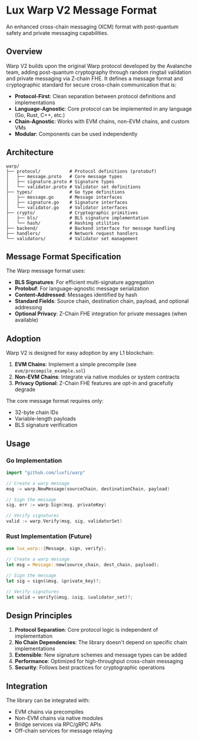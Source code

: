 # Lux Warp V2 Message Format

An enhanced cross-chain messaging (XCM) format with post-quantum safety and private messaging capabilities.

## Overview

Warp V2 builds upon the original Warp protocol developed by the Avalanche team, adding post-quantum cryptography through random ringtail validation and private messaging via Z-chain FHE. It defines a message format and cryptographic standard for secure cross-chain communication that is:

- **Protocol-First**: Clean separation between protocol definitions and implementations
- **Language-Agnostic**: Core protocol can be implemented in any language (Go, Rust, C++, etc.)
- **Chain-Agnostic**: Works with EVM chains, non-EVM chains, and custom VMs
- **Modular**: Components can be used independently

## Architecture

```
warp/
├── protocol/           # Protocol definitions (protobuf)
│   ├── message.proto   # Core message types
│   ├── signature.proto # Signature types
│   └── validator.proto # Validator set definitions
├── types/              # Go type definitions
│   ├── message.go      # Message interfaces
│   ├── signature.go    # Signature interfaces
│   └── validator.go    # Validator interfaces
├── crypto/             # Cryptographic primitives
│   ├── bls/            # BLS signature implementation
│   └── hash/           # Hashing utilities
├── backend/            # Backend interface for message handling
├── handlers/           # Network request handlers
└── validators/         # Validator set management
```

## Message Format Specification

The Warp message format uses:
- **BLS Signatures**: For efficient multi-signature aggregation
- **Protobuf**: For language-agnostic message serialization
- **Content-Addressed**: Messages identified by hash
- **Standard Fields**: Source chain, destination chain, payload, and optional addressing
- **Optional Privacy**: Z-Chain FHE integration for private messages (when available)

## Adoption

Warp V2 is designed for easy adoption by any L1 blockchain:

1. **EVM Chains**: Implement a simple precompile (see `evm/precompile_example.sol`)
2. **Non-EVM Chains**: Integrate via native modules or system contracts
3. **Privacy Optional**: Z-Chain FHE features are opt-in and gracefully degrade

The core message format requires only:
- 32-byte chain IDs
- Variable-length payloads
- BLS signature verification

## Usage

### Go Implementation

```go
import "github.com/luxfi/warp"

// Create a warp message
msg := warp.NewMessage(sourceChain, destinationChain, payload)

// Sign the message
sig, err := warp.Sign(msg, privateKey)

// Verify signatures
valid := warp.Verify(msg, sig, validatorSet)
```

### Rust Implementation (Future)

```rust
use lux_warp::{Message, sign, verify};

// Create a warp message
let msg = Message::new(source_chain, dest_chain, payload);

// Sign the message
let sig = sign(&msg, &private_key)?;

// Verify signatures
let valid = verify(&msg, &sig, &validator_set)?;
```

## Design Principles

1. **Protocol Separation**: Core protocol logic is independent of implementation
2. **No Chain Dependencies**: The library doesn't depend on specific chain implementations
3. **Extensible**: New signature schemes and message types can be added
4. **Performance**: Optimized for high-throughput cross-chain messaging
5. **Security**: Follows best practices for cryptographic operations

## Integration

The library can be integrated with:
- EVM chains via precompiles
- Non-EVM chains via native modules
- Bridge services via RPC/gRPC APIs
- Off-chain services for message relaying